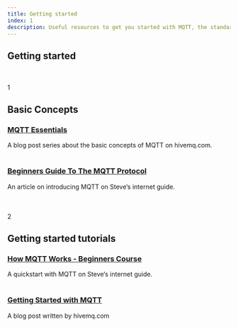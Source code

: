 ```yaml
---
title: Getting started
index: 1
description: Useful resources to get you started with MQTT, the standard messaging and data exchange protocol for the Internet of Things (IoT).
---
```


<section class="content-floating">
<h1>Getting started</h1>
<section style="margin: 50px 0;">
   <div class="round-number">1</div>
   <article class="indented">
      <h2>Basic Concepts</h2>
      <h3><a href="https://www.hivemq.com/mqtt-essentials/" alt="HiveMQ MQTT Essentials" title="HiveMQ MQTT Essentials">MQTT Essentials</a></h3>
      A blog post series about the basic concepts of MQTT on hivemq.com.
      <br/><br/>
      <h3><a href="http://www.steves-internet-guide.com/mqtt/" alt="Steve‘s internet guide" title="Steve‘s internet guide">Beginners Guide To The MQTT Protocol</a></h3>
      An article on  introducing MQTT on Steve‘s internet guide.
   </article>
</section>

<section style="margin-bottom: 100px;">
   <div class="round-number">2</div>
   <article class="indented">
      <h2>Getting started tutorials</h2>
      <h3><a href="http://www.steves-internet-guide.com/mqtt-works/" alt="Steve‘s internet guide" title="Steve‘s internet guide">How MQTT Works - Beginners Course</a></h3>
      A quickstart with MQTT on Steve‘s internet guide.
      <br/><br/>
      <h3><a href="https://www.hivemq.com/blog/how-to-get-started-with-mqtt/" alt="HiveMQ" title="HiveMQ.com">Getting Started with MQTT</a></h3>
      A blog post written by hivemq.com
   </article>
</section>
</section>
